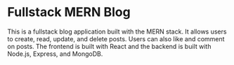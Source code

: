 # Fullstack MERN Blog

This is a fullstack blog application built with the MERN stack. It allows users to create, read, update, and delete posts. Users can also like and comment on posts. The frontend is built with React and the backend is built with Node.js, Express, and MongoDB.
